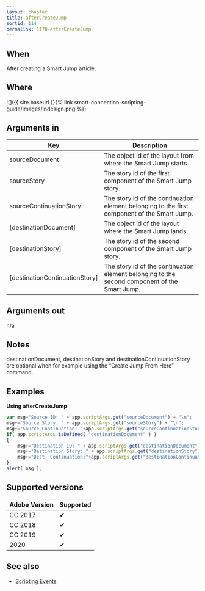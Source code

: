 ```yaml
---
layout: chapter
title: afterCreateJump
sortid: 114
permalink: 1178-afterCreateJump
---
```


## When

After creating a Smart Jump article.

## Where

![]({{ site.baseurl }}{% link smart-connection-scripting-guide/images/indesign.png %})

## Arguments in

|Key |Description|
|----|-----------|
|sourceDocument |The object id of the layout from where the Smart Jump starts.|
|sourceStory |The story id of the first component of the Smart Jump story.|
|sourceContinuationStory |The story id of the continuation element belonging to the first component of the Smart Jump.|
|[destinationDocument] |The object id of the layout where the Smart Jump lands.|
|[destinationStory] |The story id of the second component of the Smart Jump story.|
|[destinationContinuationStory] |The story id of the continuation element belonging to the second component of the Smart Jump.|

## Arguments out

n/a

## Notes

destinationDocument, destinationStory and destinationContinuationStory are optional when for
example using the “Create Jump From Here” command.

## Examples

**Using afterCreateJump**

```javascript
var msg="Source ID: " + app.scriptArgs.get("sourceDocument") + "\n";
msg+="Source Story: " + app.scriptArgs.get("sourceStory") + "\n";
msg+="Source Continuation: "+app.scriptArgs.get("sourceContinuationStory") + "\n";
if( app.scriptArgs.isDefined( "destinationDocument" ) )
{
    msg+="Destination ID: " + app.scriptArgs.get("destinationDocument") + "\n";
    msg+="Destination Story: " + app.scriptArgs.get("destinationStory") + "\n";
    msg+="Dest. Continuation:"+app.scriptArgs.get("destinationContinuationStory")+"\n";
}
alert( msg );
```

## Supported versions

| Adobe Version | Supported |
|---------------|-----------|
| CC 2017       | ✔         |
| CC 2018       | ✔         |
| CC 2019       | ✔         |
| 2020          | ✔         |

## See also

* [Scripting Events](./index.md)